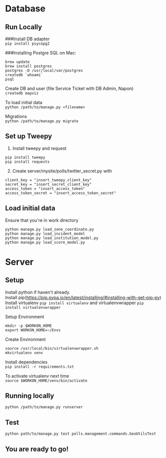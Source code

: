 # Database
## Run Locally
###Install DB adapter  
`pip install psycopg2`

###Installing Postgre SQL on Mac:
```
brew update
brew install postgres
postgres -D /usr/local/var/postgres
createdb `whoami`
psql
```

Create DB and user (file Service Ticket with DB Admin, Napon)  
`createdb mapviz`

To load initial data  
`python /path/to/manage.py <filename>`

Migrations  
`python /path/to/manage.py migrate`

## Set up Tweepy
1. Install tweepy and request
```
pip install tweepy
pip install requests
```

2. Create server/mysite/polls/twitter_secret.py with 
```
client_key = "insert_tweepy_client_key"
secret_key = "insert_secret_client_key"
access_token = "insert_access_token"
access_token_secret = "insert_access_token_secret"
```

## Load initial data
Ensure that you're in work directory
```
python manage.py load_zone_coordinate.py
python manage.py load_incident_model
python manage.py load_institution_model.py
python manage.py load_score_model.py
```

# Server
## Setup
Install python if haven't already.  
Install pip(https://pip.pypa.io/en/latest/installing/#installing-with-get-pip-py)  
Install virtualenv `pip install virtualenv` and virtualenvwrapper `pip install virtualenvwrapper`

Setup Environment  
```
mkdir -p $WORKON_HOME
export WORKON_HOME=~/Envs
```

Create Environment  
```
source /usr/local/bin/virtualenvwrapper.sh
mkvirtualenv venv
```

Install dependencies  
`pip install -r requirements.txt`

To activate virtualenv next time   
`source $WORKON_HOME/venv/bin/activate`

## Running locally  
`python /path/to/manage.py runserver`

## Test
`python path/to/manage.py test polls.management.commands.GeoUtilsTest`

## You are ready to go!
